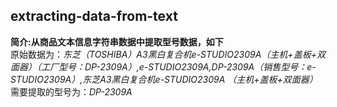 ## extracting-data-from-text
**简介:从商品文本信息字符串数据中提取型号数据，如下**<br>
原始数据为：*东芝（TOSHIBA）A3黑白复合机e-STUDIO2309A（主机+盖板+双面器）（工厂型号：DP-2309A）,e-STUDIO2309A,DP-2309A（销售型号：e-STUDIO2309A）,东芝A3黑白复合机e-STUDIO2309A （主机+盖板+双面器）*<br>
需要提取的型号为：*DP-2309A*
                                                




